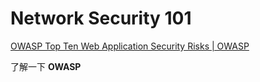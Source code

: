 # Network Security 101 

[OWASP Top Ten Web Application Security Risks | OWASP](https://owasp.org/www-project-top-ten/)

了解一下 **OWASP** 